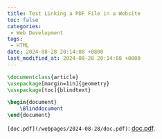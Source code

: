 ```yaml
---
title: Test Linking a PDF File in a Website
toc: false
categories:
 - Web Development
tags:
 - HTML
date: 2024-08-28 20:14:08 +0800
last_modified_at: 2024-08-28 20:14:08 +0800
---
```


```latex
\documentclass{article}
\usepackage[margin=1in]{geometry}
\usepackage[toc]{blindtext}

\begin{document}
	\Blinddocument
\end{document}
```

`[doc.pdf](/webpages/2024-08-28/doc.pdf)`: [doc.pdf](/webpages/2024-08-28/doc.pdf).